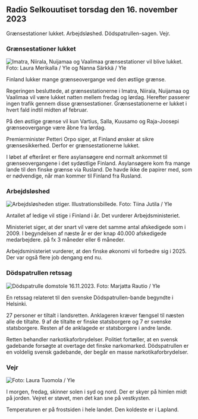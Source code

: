 ## Radio Selkouutiset torsdag den 16. november 2023

Grænsestationer lukket. Arbejdsløshed. Dödspatrullen-sagen. Vejr.

### Grænsestationer lukket

![Imatra, Niirala, Nuijamaa og Vaalimaa grænsestationer vil blive lukket. Foto: Laura Merikalla / Yle og Nanna Särkkä / Yle](https://images.cdn.yle.fi/image/upload/c_crop,h_1215,w_2161,x_0,y_943/ar_1.777777777777777,c_fill,g_270es,g_6_faces,g_6_faces,g/dpr_1.0/q_auto:eco/f_auto/fl_lossy/v1700138081/39-1201615655605bd910f3)

Finland lukker mange grænseovergange ved den østlige grænse.

Regeringen besluttede, at grænsestationerne i Imatra, Niirala, Nuijamaa og Vaalimaa vil være lukket natten mellem fredag og lørdag. Herefter passerer ingen trafik gennem disse grænsestationer. Grænsestationerne er lukket i hvert fald indtil midten af februar.

På den østlige grænse vil kun Vartius, Salla, Kuusamo og Raja-Joosepi grænseovergange være åbne fra lørdag.

Premierminister Petteri Orpo siger, at Finland ønsker at sikre grænsesikkerhed. Derfor er grænsestationerne lukket.

I løbet af efteråret er flere asylansøgere end normalt ankommet til grænseovergangene i det sydøstlige Finland. Asylansøgere kom fra mange lande til den finske grænse via Rusland. De havde ikke de papirer med, som er nødvendige, når man kommer til Finland fra Rusland.

### Arbejdsløshed

![Arbejdsløsheden stiger. Illustrationsbillede. Foto: Tiina Jutila / Yle](https://images.cdn.yle.fi/image/upload/c_crop,h_3007,w_5346,x_0,y_409/ar_1.7777777777777777,c_fill,g_faces,h_6270,0dpr.q_auto:eco/f_auto/fl_lossy/v1636455286/39-7675556012f34491801)

Antallet af ledige vil stige i Finland i år. Det vurderer Arbejdsministeriet.

Ministeriet siger, at der snart vil være det samme antal afskedigede som i 2009. I begyndelsen af næste år er der knap 40.000 afskedigede medarbejdere. på fx 3 måneder eller 6 måneder.

Arbejdsministeriet vurderer, at den finske økonomi vil forbedre sig i 2025. Der var også flere job dengang end nu.

### Dödspatrullen retssag

![Dödspatrulle domstole 16.11.2023. Foto: Marjatta Rautio / Yle](https://images.cdn.yle.fi/image/upload/c_crop,h_2295,w_4080,x_0,y_278/ar_1.7777777777777777,c_fill,g_faces,h_620,.0q_auto:eco/f_auto/fl_lossy/v1700137634/39-12015276555f550196e3)

En retssag relateret til den svenske Dödspatrullen-bande begyndte i Helsinki.

27 personer er tiltalt i landsretten. Anklageren kræver fængsel til næsten alle de tiltalte. 9 af de tiltalte er finske statsborgere og 7 er svenske statsborgere. Resten af de anklagede er statsborgere i andre lande.

Retten behandler narkotikaforbrydelser. Politiet fortæller, at en svensk gadebande forsøgte at overtage det finske narkomarked. Dödspatrullen er en voldelig svensk gadebande, der begår en masse narkotikaforbrydelser.

### Vejr

![ Foto: Laura Tuomola / Yle](https://images.cdn.yle.fi/image/upload/c_crop,h_1080,w_1919,x_0,y_0/ar_1.7777777777777777,c_fill,g_faces,h_670,.rdp_1_670,.r0/q_auto:eco/f_auto/fl_lossy/v1700136474/39-1201617655606029adf4)

I morgen, fredag, skinner solen i syd og nord. Der er skyer på himlen midt på jorden. Vejret er støvet, men det kan sne på vestkysten.

Temperaturen er på frostsiden i hele landet. Den koldeste er i Lapland.